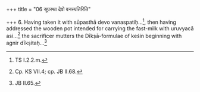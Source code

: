 +++
title = "06 सूपस्था देवो वनस्पतिरिति"

+++
6. Having taken it with sūpasthā devo vanaspatiḥ...[^1], then having addressed the wooden pot intended for carrying the fast-milk with uruvyacā asi...[^2] the sacrificer mutters the Dīkṣā-formulae of keśin beginning with agnir dīkṣitaḥ...[^3]  


[^1]: TS I.2.2.m.  

[^2]: Cp. KS VII.4; cp. JB II.68.  

[^3]: JB II.65.  
